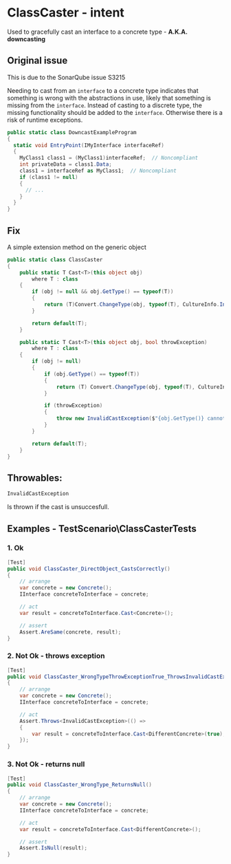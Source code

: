 ﻿# ClassCaster - intent
Used to gracefully cast an interface to a concrete type - **A.K.A. downcasting**

## Original issue
This is due to the SonarQube issue S3215

Needing to cast from an <code>interface</code> to a concrete type indicates that something is wrong with the abstractions in use, likely that
something is missing from the <code>interface</code>. Instead of casting to a discrete type, the missing functionality should be added to the
<code>interface</code>. Otherwise there is a risk of runtime exceptions.


```cs
public static class DowncastExampleProgram
{
  static void EntryPoint(IMyInterface interfaceRef)
  {
    MyClass1 class1 = (MyClass1)interfaceRef;  // Noncompliant
    int privateData = class1.Data;
    class1 = interfaceRef as MyClass1;  // Noncompliant
    if (class1 != null)
    {
      // ...
    }
  }
}
```

## Fix
A simple extension method on the generic object

```cs
public static class ClassCaster
{
    public static T Cast<T>(this object obj)
        where T : class
    {
        if (obj != null && obj.GetType() == typeof(T))
        {
            return (T)Convert.ChangeType(obj, typeof(T), CultureInfo.InvariantCulture);
        }

        return default(T);
    }

    public static T Cast<T>(this object obj, bool throwException)
        where T : class
    {
        if (obj != null)
        {
            if (obj.GetType() == typeof(T))
            {
                return (T) Convert.ChangeType(obj, typeof(T), CultureInfo.InvariantCulture);
            }

            if (throwException)
            {
                throw new InvalidCastException($"{obj.GetType()} cannot be converted to type {typeof(T)}.");
            }
        }

        return default(T);
    }
}
```

## Throwables:
```cs
InvalidCastException
```
Is thrown if the cast is unsuccesfull.

## Examples - TestScenario\ClassCasterTests

### 1. Ok

```cs
[Test]
public void ClassCaster_DirectObject_CastsCorrectly()
{
    // arrange
    var concrete = new Concrete();
    IInterface concreteToInterface = concrete;

    // act
    var result = concreteToInterface.Cast<Concrete>();

    // assert
    Assert.AreSame(concrete, result);
}
```

### 2. Not Ok - throws exception
```cs
[Test]
public void ClassCaster_WrongTypeThrowExceptionTrue_ThrowsInvalidCastException()
{
    // arrange
    var concrete = new Concrete();
    IInterface concreteToInterface = concrete;

    // act
    Assert.Throws<InvalidCastException>(() =>
    {
        var result = concreteToInterface.Cast<DifferentConcrete>(true);
    });
}
```

### 3. Not Ok - returns null

```cs
[Test]
public void ClassCaster_WrongType_ReturnsNull()
{
    // arrange
    var concrete = new Concrete();
    IInterface concreteToInterface = concrete;

    // act
    var result = concreteToInterface.Cast<DifferentConcrete>();

    // assert
    Assert.IsNull(result);
}
```